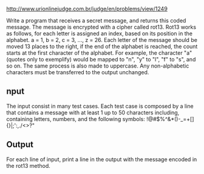 http://www.urionlinejudge.com.br/judge/en/problems/view/1249

Write a program that receives a secret message, and returns this coded
message. The message is encrypted with a cipher called rot13. Rot13 works as
follows, for each letter is assigned an index, based on its position in the
alphabet. a = 1, b = 2, c = 3, ..., z = 26. Each letter of the message should
be moved 13 places to the right, if the end of the alphabet is reached, the
count starts at the first character of the alphabet. For example, the
character "a" (quotes only to exemplify) would be mapped to "n", "y" to "l",
"f" to "s", and so on. The same process is also made to uppercase. Any
non-alphabetic characters must be transferred to the output unchanged.

## nput

The input consist in many test cases. Each test case is composed by a line
that contains a message with at least 1 up to 50 characters including,
containing letters, numbers, and the following symbols:
!@#$%^&*()-_=+[]{}|;':,./<>?"

## Output

For each line of input, print a line in the output with the message encoded in
the rot13 method.
